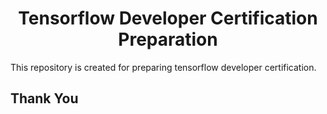 <h1 align="center">Tensorflow Developer Certification Preparation</h1>

This repository is created for preparing tensorflow developer certification.


## Thank You
